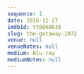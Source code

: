 ```yaml
---
sequence: 1
date: 2016-11-27
imdbId: tt0068638
slug: the-getaway-1972
venue: null
venueNotes: null
medium: Blu-ray
mediumNotes: null
---
```


